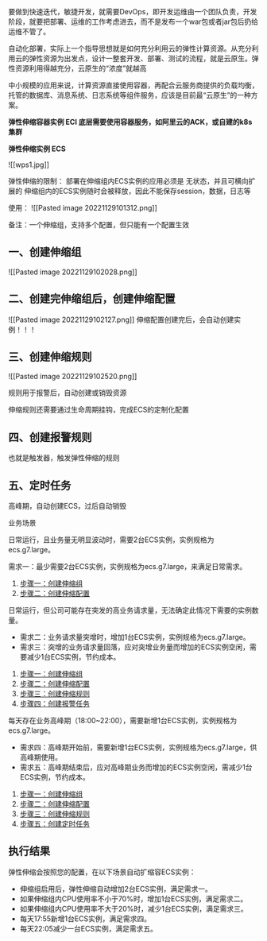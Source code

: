 要做到快速迭代，敏捷开发，就需要DevOps，即开发运维由一个团队负责，开发阶段，就要把部署、运维的工作考虑进去，而不是发布一个war包或者jar包后扔给运维不管了。

自动化部署，实际上一个指导思想就是如何充分利用云的弹性计算资源。从充分利用云的弹性资源为出发点，设计一整套开发、部署、测试的流程，就是云原生。弹性资源利用得越充分，云原生的“浓度”就越高

中小规模的应用来说，计算资源直接使用容器，再配合云服务商提供的负载均衡，托管的数据库、消息系统、日志系统等组件服务，应该是目前最“云原生”的一种方案。

**弹性伸缩容器实例 ECI 底层需要使用容器服务，如阿里云的ACK，或自建的k8s集群**

**弹性伸缩实例 ECS**


![[wps1.jpg]]

弹性伸缩的限制：
部署在伸缩组内ECS实例的应用必须是   无状态，并且可横向扩展的
伸缩组内的ECS实例随时会被释放，因此不能保存session，数据，日志等


使用：
![[Pasted image 20221129101312.png]]

备注：一个伸缩组，支持多个配置，但只能有一个配置生效
## 一、创建伸缩组
![[Pasted image 20221129102028.png]]
## 二、创建完伸缩组后，创建伸缩配置
![[Pasted image 20221129102127.png]]
伸缩配置创建完后，会自动创建实例！！！

## 三、创建伸缩规则
![[Pasted image 20221129102520.png]]

规则用于报警后，自动创建或销毁资源


伸缩规则还需要通过生命周期挂钩，完成ECS的定制化配置

## 四、创建报警规则
也就是触发器，触发弹性伸缩的规则

## 五、定时任务
高峰期，自动创建ECS，过后自动销毁


业务场景


日常运行，且业务量无明显波动时，需要2台ECS实例，实例规格为ecs.g7.large。

需求一：最少需要2台ECS实例，实例规格为ecs.g7.large，来满足日常需求。

1.  [步骤一：创建伸缩组](https://help.aliyun.com/document_detail/25866.html#section-l2v-k5s-gnr)
2.  [步骤二：创建伸缩配置](https://help.aliyun.com/document_detail/25866.html#section-s5i-11r-14o)

日常运行，但公司可能存在突发的高业务请求量，无法确定此情况下需要的实例数量。

-   需求二：业务请求量突增时，增加1台ECS实例，实例规格为ecs.g7.large。
-   需求三：突增的业务请求量回落，应对突增业务量而增加的ECS实例空闲，需要减少1台ECS实例，节约成本。

1.  [步骤一：创建伸缩组](https://help.aliyun.com/document_detail/25866.html#section-l2v-k5s-gnr)
2.  [步骤二：创建伸缩配置](https://help.aliyun.com/document_detail/25866.html#section-s5i-11r-14o)
3.  [步骤三：创建伸缩规则](https://help.aliyun.com/document_detail/25866.html#section-uk6-xot-exk)
4.  [步骤四：创建报警任务](https://help.aliyun.com/document_detail/25866.html#section-5kq-uda-643)

每天存在业务高峰期（18:00~22:00），需要新增1台ECS实例，实例规格为ecs.g7.large。

-   需求四：高峰期开始前，需要新增1台ECS实例，实例规格为ecs.g7.large，供高峰期使用。
-   需求五：高峰期结束后，应对高峰期业务而增加的ECS实例空闲，需减少1台ECS实例，节约成本。

1.  [步骤一：创建伸缩组](https://help.aliyun.com/document_detail/25866.html#section-l2v-k5s-gnr)
2.  [步骤二：创建伸缩配置](https://help.aliyun.com/document_detail/25866.html#section-s5i-11r-14o)
3.  [步骤三：创建伸缩规则](https://help.aliyun.com/document_detail/25866.html#section-uk6-xot-exk)
4.  [步骤五：创建定时任务](https://help.aliyun.com/document_detail/25866.html#section-43r-dk4-mjm)

## 执行结果

弹性伸缩会按照您的配置，在以下场景自动扩缩容ECS实例：

-   伸缩组启用后，弹性伸缩自动增加2台ECS实例，满足需求一。
-   如果伸缩组内CPU使用率不小于70%时，增加1台ECS实例，满足需求二。
-   如果伸缩组内CPU使用率不大于20%时，减少1台ECS实例，满足需求三。
-   每天17:55新增1台ECS实例，满足需求四。
-   每天22:05减少一台ECS实例，满足需求五。